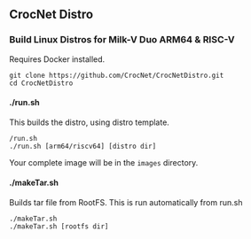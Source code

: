 ## CrocNet Distro
### Build Linux Distros for Milk-V Duo ARM64 & RISC-V  
  
  
Requires Docker installed.  
 
    git clone https://github.com/CrocNet/CrocNetDistro.git  
    cd CrocNetDistro

  
#### ./run.sh  
  
This builds the distro, using distro template. 

    /run.sh  
    ./run.sh [arm64/riscv64] [distro dir]

Your complete image will be in the `images` directory.  
  
#### ./makeTar.sh  
  
Builds tar file from RootFS.   This is run automatically from run.sh

    ./makeTar.sh  
    ./makeTar.sh [rootfs dir]